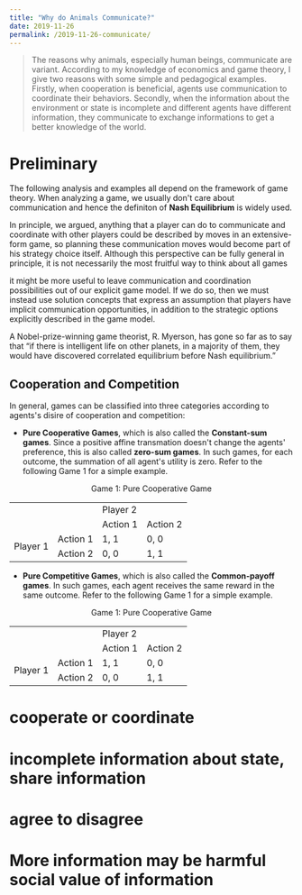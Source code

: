 ```yaml
---
title: "Why do Animals Communicate?"
date: 2019-11-26
permalink: /2019-11-26-communicate/
---
```


> The reasons why animals, especially human beings, communicate are variant. According to my knowledge of economics and game theory, I give two reasons with some simple and pedagogical examples. Firstly, when cooperation is beneficial, agents use communication to coordinate their behaviors. Secondly, when the information about the environment or state is incomplete and different agents have different information, they communicate to exchange informations to get a better knowledge of the world.




# Preliminary
The following analysis and examples all depend on the framework of game theory. When analyzing a game, we usually don't care about communication and hence the definiton of **Nash Equilibrium** is widely used. 

In principle, we argued, anything that a player can do to communicate and coordinate with other players could be described by moves in an extensive-form game, so planning these communication moves would become part of his strategy choice itself. 
Although this perspective can be fully general in principle, it is not necessarily the most fruitful way to think about all games

it might be more useful to leave communication and coordination possibilities out of our explicit game model. If we do so, then we must instead use solution concepts that express an assumption that players have implicit communication opportunities, in addition to the strategic options explicitly described in the game model.


A Nobel-prize-winning game theorist, R. Myerson, has gone so far as to say that “if there is intelligent life on other planets, in a majority of them, they would have discovered correlated equilibrium before Nash equilibrium.”

## Cooperation and Competition
In general, games can be classified into three categories according to agents's disire of cooperation and competition:

* **Pure Cooperative Games**, which is also called the **Constant-sum games**. Since a positive affine transmation doesn't change the agents' preference, this is also called **zero-sum games**. In such games, for each outcome, the summation of all agent's utility is zero. Refer to the following Game 1 for a simple example.


<div style="text-align:center">
Game 1: Pure Cooperative Game
<table class="table_tab responsive">
    <tr>
        <td></td> 
        <td></td> 
        <td colspan="2">Player 2</td>   
   </tr>
   <tr>
        <td></td> 
        <td></td> 
        <td>Action 1</td> 
        <td>Action 2</td> 
   </tr>
    <tr>
        <td rowspan="2">Player 1</td>    
        <td >Action 1</td> 
        <td>1, 1</td> 
        <td>0, 0</td>  
    </tr>
    <tr>
        <td >Action 2</td> 
        <td>0, 0</td> 
        <td>1, 1</td> 
    </tr>
</table>
</div>

* **Pure Competitive Games**, which is also called the **Common-payoff games**. In such games, each agent receives the same reward in the same outcome. Refer to the following Game 1 for a simple example.

<div style="text-align:center">
Game 1: Pure Cooperative Game
<table class="info">
    <tr>
        <td></td> 
        <td></td> 
        <td colspan="2">Player 2</td>   
   </tr>
   <tr>
        <td></td> 
        <td></td> 
        <td>Action 1</td> 
        <td>Action 2</td> 
   </tr>
    <tr>
        <td rowspan="2">Player 1</td>    
        <td >Action 1</td> 
        <td>1, 1</td> 
        <td>0, 0</td>  
    </tr>
    <tr>
        <td >Action 2</td> 
        <td>0, 0</td> 
        <td>1, 1</td> 
    </tr>
</table>
</div>

# cooperate or coordinate

# incomplete information about state, share information

# agree to disagree

# More information may be harmful social value of information


